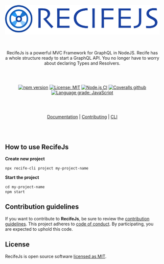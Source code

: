<div align="center">

<br />

<img alt="RecifeJs" src="https://raw.githubusercontent.com/recifejs/recife/master/logo.png" />

<br />
<br />
<br />

RecifeJs is a powerful MVC Framework for GraphQL in NodeJS. Recife has a whole structure ready to start a GraphQL API. You no longer have to worry about declaring Types and Resolvers.

<br />
<br />

[![npm version](https://img.shields.io/npm/v/recife?style=for-the-badge&logo=npm)](https://www.npmjs.com/package/recife) [![License: MIT](https://img.shields.io/github/license/recifejs/recife?style=for-the-badge)](https://github.com/recifejs/recife/blob/master/LICENSE) [![Node.js CI](https://img.shields.io/github/workflow/status/recifejs/recife/Node.js%20CI?style=for-the-badge&logo=github)](https://github.com/recifejs/recife/workflows/Node.js%20CI) [![Coveralls github](https://img.shields.io/coveralls/github/recifejs/recife?logo=coveralls&style=for-the-badge)](https://coveralls.io/github/recifejs/recife) [![Language grade: JavaScript](https://img.shields.io/lgtm/grade/javascript/github/recifejs/recife.svg?logo=lgtm&style=for-the-badge)](https://lgtm.com/projects/g/recifejs/recife/context:javascript)

<br />
<br />

[Documentation](https://recifejs.org/) | [Contributing](CONTRIBUTING.md) | [CLI](https://github.com/recifejs/cli)

<br />
<br />

</div>

## How to use RecifeJs

**Create new project**

```
npx recife-cli project my-project-name
```

**Start the project**

```
cd my-project-name
npm start
```

## Contribution guidelines

If you want to contribute to **RecifeJs**, be sure to review the
[contribution guidelines](CONTRIBUTING.md). This project adheres to
[code of conduct](CODE_OF_CONDUCT.md). By participating, you are expected to
uphold this code.

## License

RecifeJs is open source software [licensed as MIT](https://github.com/recifejs/recife/blob/master/LICENSE).
